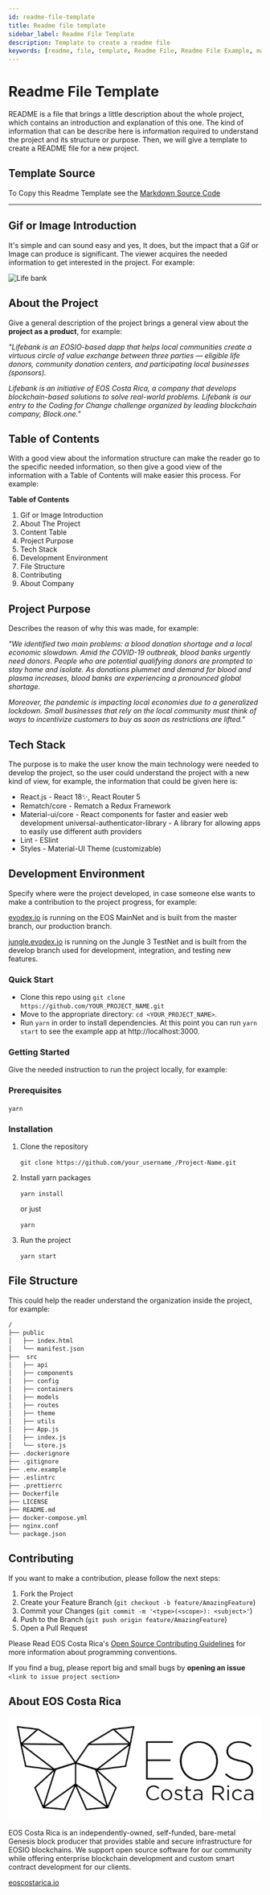```yaml
---
id: readme-file-template
title: Readme file template
sidebar_label: Readme File Template
description: Template to create a readme file
keywords: [readme, file, template, Readme File, Readme File Example, markdown, github markdown, github markdown template, example readme]
---
```


# Readme File Template

README is a file that brings a little description about the whole project, which contains an introduction and explanation of this one. The kind of information that can be describe here is information required to understand the project and its structure or purpose. Then, we will give a template to create a README file for a new project.

## Template Source

To Copy this Readme Template see the [Markdown Source Code](./readme-file-source-code-template)

***

## Gif or Image Introduction

It's simple and can sound easy and yes, It does, but the impact that a Gif or Image can produce is significant. The viewer acquires the needed information to get interested in the project. For example:

![Life bank](/img/life-bank.webp)

## About the Project

Give a general description of the project brings a general view about the **project as a product**, for example:

*"Lifebank is an EOSIO-based dapp that helps local communities create a virtuous circle of value exchange between three parties — eligible life donors, community donation centers, and participating local businesses (sponsors).*

*Lifebank is an initiative of EOS Costa Rica, a company that develops blockchain-based solutions to solve real-world problems. Lifebank is our entry to the Coding for Change challenge organized by leading blockchain company, Block.one."*

## Table of Contents
With a good view about the information structure can make the reader go to the specific needed information, so then give a good view of the information with a Table of Contents will make easier this process. For example:

**Table of Contents**
1. Gif or Image Introduction
1. About The Project
1. Content Table
1. Project Purpose
1. Tech Stack
1. Development Environment
1. File Structure
1. Contributing
1. About Company

## Project Purpose

Describes the reason of why this was made, for example: 

*"We identified two main problems: a blood donation shortage and a local economic slowdown. Amid the COVID-19 outbreak, blood banks urgently need donors. People who are potential qualifying donors are prompted to stay home and isolate. As donations plummet and demand for blood and plasma increases, blood banks are experiencing a pronounced global shortage.*

*Moreover, the pandemic is impacting local economies due to a generalized lockdown. Small businesses that rely on the local community must think of ways to incentivize customers to buy as soon as restrictions are lifted."*

## Tech Stack
The purpose is to make the user know the main technology were needed to develop the project, so the user could understand the project with a new kind of view, for example, the information that could be given here is:


- React.js - React 18✨, React Router 5
- Rematch/core - Rematch a Redux Framework
- Material-ui/core - React components for faster and easier web development universal-authenticator-library - A library for allowing apps to easily use different auth providers
- Lint - ESlint
- Styles - Material-UI Theme (customizable)


## Development Environment

Specify where were the project developed, in case someone else wants to make a contribution to the project progress, for example:

[evodex.io](https://evodex.io/exchange) is running on the EOS MainNet and is built from the master branch, our production branch.

[jungle.evodex.io](https://jungle.evodex.io/) is running on the Jungle 3 TestNet and is built from the develop branch used for development, integration, and testing new features.

### Quick Start

- Clone this repo using `git clone https://github.com/YOUR_PROJECT_NAME.git`
- Move to the appropriate directory: `cd <YOUR_PROJECT_NAME>`.
- Run `yarn` in order to install dependencies. At this point you can run `yarn start` to see the example app at http://localhost:3000.

### Getting Started
Give the needed instruction to run the project locally, for example:

### **Prerequisites**

`
yarn
`

### **Installation**

1. Clone the repository

    `
    git clone https://github.com/your_username_/Project-Name.git
    `
2. Install yarn packages

    `
    yarn install
    `

    or just

    `
    yarn
    `
3. Run the project
    
    `
    yarn start
    `

## File Structure
This could help the reader understand the organization inside the project, for example:

```text title="modify"
/
├── public
│   ├── index.html
│   └── manifest.json
├──  src
│   ├── api
│   ├── components
│   ├── config
│   ├── containers
│   ├── models
│   ├── routes
│   ├── theme
│   ├── utils
│   ├── App.js
│   ├── index.js
│   └── store.js
├── .dockerignore
├── .gitignore
├── .env.example
├── .eslintrc
├── .prettierrc
├── Dockerfile
├── LICENSE
├── README.md
├── docker-compose.yml
├── nginx.conf
└── package.json
```

## Contributing

If you want to make a contribution, please follow the next steps:

1. Fork the Project
2. Create your Feature Branch (`git checkout -b feature/AmazingFeature`)
3. Commit your Changes (`git commit -m '<type>(<scope>): <subject>'`)
4. Push to the Branch (`git push origin feature/AmazingFeature`)
5. Open a Pull Request

Please Read EOS Costa Rica's [Open Source Contributing Guidelines](https://docs.edenia.com/docs/open-source-guidelines/) for more information about programming conventions.

If you find a bug, please report big and small bugs by **opening an issue** `<link to issue project section>`

## About EOS Costa Rica

<div style={{ display: "block", textAlign: "center" }}>
    <img style={{ width: "40%" }} src="https://raw.githubusercontent.com/eoscostarica/.github/master/.github/workflows/images/eos-costa-rica-logo.png" alt="EOS Costa Rica logo" />
</div>

EOS Costa Rica is an independently-owned, self-funded, bare-metal Genesis block producer that provides stable and secure infrastructure for EOSIO blockchains. We support open source software for our community while offering enterprise blockchain development and custom smart contract development for our clients.

[eoscostarica.io](https://eoscostarica.io/)